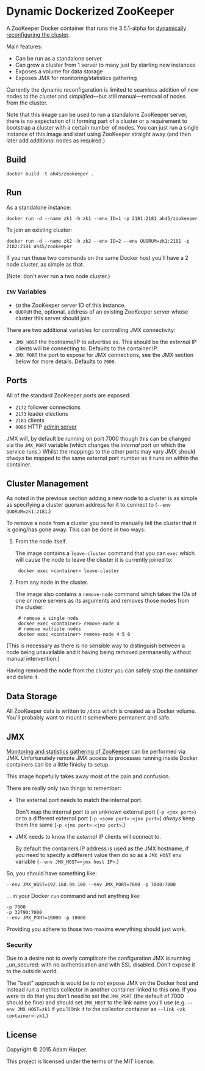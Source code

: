 Dynamic Dockerized ZooKeeper
============================

A ZooKeeper Docker container that runs the 3.5.1-alpha for
[dynamically reconfiguring the cluster][dyn-conf].

[dyn-conf]: https://zookeeper.apache.org/doc/trunk/zookeeperReconfig.html

Main features:

* Can be run as a standalone server
* Can grow a cluster from 1 server to many just by starting new
  instances
* Exposes a volume for data storage
* Exposes JMX for monitoring/statistics gathering

Currently the dynamic reconfiguration is limited to seamless addition
of new nodes to the cluster and _simplified_—but still
manual—removal of nodes from the cluster.

Note that this image can be used to run a standalone ZooKeeper server,
there is no expectation of it forming part of a cluster or a
requirement to bootstrap a cluster with a certain number of nodes. You
can just run a single instance of this image and start using ZooKeeper
straight away (and then later add additional nodes as required.)

## Build

    docker build -t ah45/zookeeper .

## Run

As a standalone instance:

    docker run -d --name zk1 -h zk1 --env ID=1 -p 2181:2181 ah45/zookeeper

To join an existing cluster:

    docker run -d --name zk2 -h zk2 --env ID=2 --env QUORUM=zk1:2181 -p 2182:2181 ah45/zookeeper

If you run those two commands on the same Docker host you'll have a 2
node cluster, as simple as that.

(Note: don't ever run a two node cluster.)

### `ENV` Variables

* `ID` the ZooKeeper server ID of this instance.
* `QUORUM` the, optional, address of an existing ZooKeeper server
  whose cluster this server should join.

There are two additional variables for controlling JMX connectivity:

* `JMX_HOST` the hostname/IP to advertise as. This should be the
  _external_ IP clients will be connecting to. Defaults to the
  container IP.
* `JMX_PORT` the port to expose for JMX connections, see the JMX
  section below for more details. Defaults to `7000`.

## Ports

All of the standard ZooKeeper ports are exposed:

* `2172` follower connections
* `2173` leader elections
* `2181` clients
* `8080` HTTP [admin server](https://zookeeper.apache.org/doc/trunk/zookeeperAdmin.html#sc_adminserver)

JMX will, by default be running on port 7000 though this can be
changed via the `JMX_PORT` variable (which changes the _internal_ port
on which the service runs.) Whilst the mappings to the other ports may
vary JMX should _always_ be mapped to the same external port number as
it runs on within the container.

## Cluster Management

As noted in the previous section adding a new node to a cluster is as
simple as specifying a cluster quorum address for it to connect to
(`--env QUORUM=zk1:2181`.)

To remove a node from a cluster you need to manually tell the cluster
that it is going/has gone away. This can be done in two ways:

1. From the node itself.

   The image contains a `leave-cluster` command that you can `exec`
   which will cause the node to leave the cluster it is currently
   joined to:

        docker exec <container> leave-cluster

2. From any node in the cluster.

   The image also contains a `remove-node` command which takes the
   IDs of one or more servers as its arguments and removes those nodes
   from the cluster:

        # remove a single node
        docker exec <container> remove-node 4
        # remove multiple nodes
        docker exec <container> remove-node 4 5 6

(This is necessary as there is no sensible way to distinguish between
a node being unavailable and it having being removed permanently
without manual intervention.)

Having removed the node from the cluster you can safely stop the
container and delete it.

## Data Storage

All ZooKeeper data is written to `/data` which is created as a Docker
volume. You'll probably want to mount it somewhere permanent and safe.

## JMX

[Monitoring and statistics gathering of ZooKeeper][monitor] can be
performed via JMX. Unfortunately remote JMX access to processes
running inside Docker containers can be a little finicky to setup.

[monitor]: https://zookeeper.apache.org/doc/trunk/zookeeperJMX.html

This image hopefully takes away most of the pain and confusion.

There are really only two things to remember:

* The external port needs to match the internal port.

  Don't map the internal port to an unknown external port (`-p <jmx
  port>`) or to a different external port (`-p <some port>:<jmx
  port>`) _always_ keep them the same (`-p <jmx port>:<jmx port>`.)
* JMX needs to know the _external_ IP clients will connect to.

  By default the containers IP address is used as the JMX hostname, if
  you need to specify a different value then do so as a `JMX_HOST` env
  variable (`--env JMX_HOST=<jmx host IP>`.)

So, you should have something like:

    --env JMX_HOST=192.168.99.100 --env JMX_PORT=7000 -p 7000:7000

… in your Docker `run` command and not anything like:

    -p 7000
    -p 32790:7000
    --env JMX_PORT=10000 -p 10000

Providing you adhere to those two maxims everything should just work.

### Security

Due to a desire not to overly complicate the configuration JMX is
running _un_secured: with no authentication and with SSL
disabled. Don't expose it to the outside world.

The "best" approach is would be to _not_ expose JMX on the Docker host
and instead run a metrics collector in another container linked to
this one. If you were to do that you don't need to set the `JMX_PORT`
(the default of 7000 should be fine) and should set `JMX_HOST` to the
link name you'll use (e.g. `--env JMX_HOST=zk1` if you'll link it
to the collector container as `--link <zk container>:zk1`.)

## License

Copyright © 2015 Adam Harper.

This project is licensed under the terms of the MIT license.
